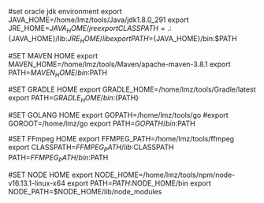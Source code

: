 #set oracle jdk environment
export JAVA_HOME=/home/lmz/tools/Java/jdk1.8.0_291
export JRE_HOME=${JAVA_HOME}/jre
export CLASSPATH=.:${JAVA_HOME}/lib:${JRE_HOME}/lib
export PATH=${JAVA_HOME}/bin:$PATH

#SET MAVEN HOME
export MAVEN_HOME=/home/lmz/tools/Maven/apache-maven-3.8.1
export PATH=${MAVEN_HOME}/bin:$PATH

#SET GRADLE HOME
export GRADLE_HOME=/home/lmz/tools/Gradle/latest
export PATH=${GRADLE_HOME}/bin:${PATH}

#SET GOLANG HOME
export GOPATH=/home/lmz/tools/go
#export GOROOT=/home/lmz/go
export PATH=$GOPATH/bin:$PATH

#SET FFmpeg HOME
export FFMPEG_PATH=/home/lmz/tools/ffmpeg
export CLASSPATH=$FFMPEG_PATH/lib:$CLASSPATH
PATH=$FFMPEG_PATH/bin:$PATH

#SET NODE HOME
export NODE_HOME=/home/lmz/tools/npm/node-v16.13.1-linux-x64
export PATH=$PATH:$NODE_HOME/bin
export NODE_PATH=$NODE_HOME/lib/node_modules
